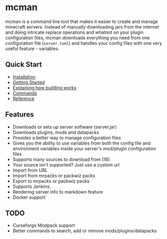 # mcman

mcman is a command line tool that makes it easier to create and manage minecraft servers. Instead of manually downloading jars from the internet and doing intricate replace operations and whatnot on your plugin configuration files, mcman downloads everything you need from one configuration file (`server.toml`) and handles your config files with one very useful feature - variables.

## Quick Start

- [Installation](./installation.md)
- [Getting Started](./tutorials/getting-started.md)
- [Explaining how building works](./tutorials/building.md)
- [Commands](./commands)
- [Reference](./reference/server.toml.md)

## Features

- Downloads or sets up server software (server.jar)
- Downloads plugins, mods and datapacks
- Provides a better way to manage configuration files
- Gives you the ability to use variables from both the config file and environment variables inside your server's mod/plugin configuration files
- Supports many sources to download from (16)
- Your source isn't supported? Just use a custom url
- Import from URL
- Import from mrpacks or packwiz packs
- Export to mrpacks or packwiz packs
- Supports Jenkins.
- Rendering server info to markdown feature
- Docker support

## TODO

- Curseforge Modpack support
- Better commands to search, add or remove mods/plugins/datapacks
